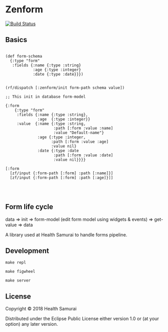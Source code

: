 # Zenform

[![Build Status](https://travis-ci.org/HealthSamurai/zenform.svg?branch=master)](https://travis-ci.org/HealthSamurai/zenform)


## Basics

```

(def form-schema
  {:type "form"
   :fields {:name {:type :string}
            :age {:type :integer}
            :date {:type :date}}})


(rf/dispatch [:zenform/init form-path schema value])

;; This init in database form-model 

{:form
    {:type "form"
     :fields {:name {:type :string},
              :age  {:type :integer}}
     :value  {:name {:type :string,
                     :path [:form :value :name]
                     :value "Default-name"}
              :age {:type :integer,
                    :path [:form :value :age]
                    :value nil}
              :date {:type :date
                     :path [:form :value :date]
                     :value nil}}}}

[:form
  [zf/input {:form-path [:form] :path [:name]}]
  [zf/input {:form-path [:form] :path [:age]}]]




```


## Form life cycle

data => init 
  => form-model (edit form model using widgets & events) 
     => get-value =>  data

A library used at Health Samurai to handle forms pipeline.

## Development

```
make repl
```

```
make figwheel
```

```
make server
```

## License

Copyright © 2018 Health Samurai

Distributed under the Eclipse Public License either version 1.0 or (at
your option) any later version.
